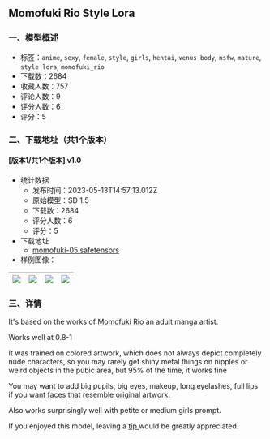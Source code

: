 ## Momofuki Rio Style Lora
### 一、模型概述

- 标签：`anime`, `sexy`, `female`, `style`, `girls`, `hentai`, `venus body`, `nsfw`, `mature`, `style lora`, `momofuki_rio`
- 下载数：2684
- 收藏人数：757
- 评论人数：9
- 评分人数：6
- 评分：5

### 二、下载地址（共1个版本）

#### [版本1/共1个版本] v1.0

- 统计数据
  - 发布时间：2023-05-13T14:57:13.012Z
  - 原始模型：SD 1.5
  - 下载数：2684
  - 评分人数：6
  - 评分：5
- 下载地址
  - [momofuki-05.safetensors](https://civitai.com/api/download/models/69667)
- 样例图像：

| <img src="https://image.civitai.com/xG1nkqKTMzGDvpLrqFT7WA/a39b0c10-7477-4fbd-ab4e-7cce457da743/width=450/777761.jpeg" /> | <img src="https://image.civitai.com/xG1nkqKTMzGDvpLrqFT7WA/e8cd1626-5033-4ca9-95a6-2b22d1dfcfa0/width=450/778344.jpeg" /> | <img src="https://image.civitai.com/xG1nkqKTMzGDvpLrqFT7WA/d173b6d7-1bbc-4f4e-b884-4e0f317058b3/width=450/778328.jpeg" /> | <img src="https://image.civitai.com/xG1nkqKTMzGDvpLrqFT7WA/48f2b198-3499-4a23-9658-9af57e00cff6/width=450/778321.jpeg" /> |
| ---- | ---- | ---- | ---- |


### 三、详情
<p>It's based on the works of <a target="_blank" rel="ugc" href="https://www.pixiv.net/en/users/681464">Momofuki Rio</a> an adult manga artist.</p><p>Works well at 0.8-1</p><p></p><p>It was trained on colored artwork, which does not always depict completely nude characters, so you may rarely get shiny metal things on nipples or weird objects in the pubic area, but 95% of the time, it works fine</p><p>You may want to add big pupils, big eyes, makeup, long eyelashes, full lips if you want faces that resemble original artwork.</p><p>Also works surprisingly well with petite or medium girls prompt.</p><p></p><p>If you enjoyed this model, leaving a <a target="_blank" rel="ugc" href="https://ko-fi.com/redchocobo">tip </a>would be greatly appreciated.</p>